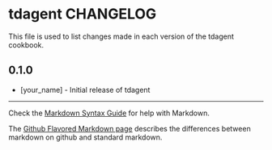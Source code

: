 tdagent CHANGELOG
=================

This file is used to list changes made in each version of the tdagent cookbook.

0.1.0
-----
- [your_name] - Initial release of tdagent

- - -
Check the [Markdown Syntax Guide](http://daringfireball.net/projects/markdown/syntax) for help with Markdown.

The [Github Flavored Markdown page](http://github.github.com/github-flavored-markdown/) describes the differences between markdown on github and standard markdown.
